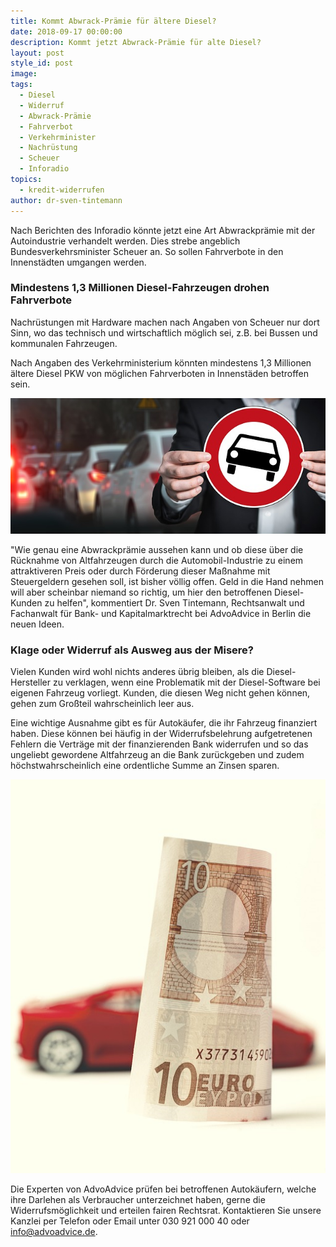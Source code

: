 ```yaml
---
title: Kommt Abwrack-Prämie für ältere Diesel?
date: 2018-09-17 00:00:00
description: Kommt jetzt Abwrack-Prämie für alte Diesel?
layout: post
style_id: post
image:
tags:
  - Diesel
  - Widerruf
  - Abwrack-Prämie
  - Fahrverbot
  - Verkehrminister
  - Nachrüstung
  - Scheuer
  - Inforadio
topics:
  - kredit-widerrufen
author: dr-sven-tintemann
---
```


Nach Berichten des Inforadio k&ouml;nnte jetzt eine Art Abwrackpr&auml;mie mit der Autoindustrie verhandelt werden. Dies strebe angeblich Bundesverkehrsminister Scheuer an. So sollen Fahrverbote in den Innenst&auml;dten umgangen werden.

### Mindestens 1,3 Millionen Diesel-Fahrzeugen drohen Fahrverbote

Nachr&uuml;stungen mit Hardware machen nach Angaben von Scheuer nur dort Sinn, wo das technisch und wirtschaftlich m&ouml;glich sei, z.B. bei Bussen und kommunalen Fahrzeugen.

Nach Angaben des Verkehrministerium k&ouml;nnten mindestens 1,3 Millionen &auml;ltere Diesel PKW von m&ouml;glichen Fahrverboten in Innenst&auml;den betroffen sein.

![](/uploads/auto-2679743-640-7.jpg)

"Wie genau eine Abwrackpr&auml;mie aussehen kann und ob diese &uuml;ber die R&uuml;cknahme von Altfahrzeugen durch die Automobil-Industrie zu einem attraktiveren Preis oder durch F&ouml;rderung dieser Ma&szlig;nahme mit Steuergeldern gesehen soll, ist bisher v&ouml;llig offen. Geld in die Hand nehmen will aber scheinbar niemand so richtig, um hier den betroffenen Diesel-Kunden zu helfen", kommentiert Dr. Sven Tintemann, Rechtsanwalt und Fachanwalt f&uuml;r Bank- und Kapitalmarktrecht bei AdvoAdvice in Berlin die neuen Ideen.

### Klage oder Widerruf als Ausweg aus der Misere?

Vielen Kunden wird wohl nichts anderes &uuml;brig bleiben, als die Diesel-Hersteller zu verklagen, wenn eine Problematik mit der Diesel-Software bei eigenen Fahrzeug vorliegt. Kunden, die diesen Weg nicht gehen k&ouml;nnen, gehen zum Gro&szlig;teil wahrscheinlich leer aus.

Eine wichtige Ausnahme gibt es f&uuml;r Autok&auml;ufer, die ihr Fahrzeug finanziert haben. Diese k&ouml;nnen bei h&auml;ufig in der Widerrufsbelehrung aufgetretenen Fehlern die Vertr&auml;ge mit der finanzierenden Bank widerrufen und so das ungeliebt gewordene Altfahrzeug an die Bank zur&uuml;ckgeben und zudem h&ouml;chstwahrscheinlich eine ordentliche Summe an Zinsen sparen.

![](/uploads/money-1925950-640-1.jpg)

Die Experten von AdvoAdvice pr&uuml;fen bei betroffenen Autok&auml;ufern, welche ihre Darlehen als Verbraucher unterzeichnet haben, gerne die Widerrufsm&ouml;glichkeit und erteilen fairen Rechtsrat. Kontaktieren Sie unsere Kanzlei per Telefon oder Email unter 030 921 000 40 oder info@advoadvice.de.

&nbsp;